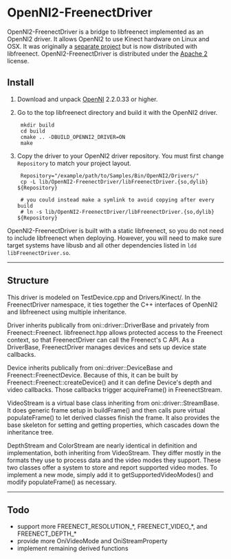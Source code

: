 OpenNI2-FreenectDriver
======================

OpenNI2-FreenectDriver is a bridge to libfreenect implemented as an OpenNI2 driver.
It allows OpenNI2 to use Kinect hardware on Linux and OSX.
It was originally a [separate project](https://github.com/piedar/OpenNI2-FreenectDriver) but is now distributed with libfreenect.
OpenNI2-FreenectDriver is distributed under the [Apache 2](https://github.com/OpenKinect/libfreenect/blob/master/APACHE20) license.

Install
-------
1. Download and unpack [OpenNI](http://www.openni.org/openni-sdk/) 2.2.0.33 or higher.
2. Go to the top libfreenect directory and build it with the OpenNI2 driver.

        mkdir build
        cd build
        cmake .. -DBUILD_OPENNI2_DRIVER=ON
        make

3. Copy the driver to your OpenNI2 driver repository. You must first change `Repository` to match your project layout.

        Repository="/example/path/to/Samples/Bin/OpenNI2/Drivers/"
        cp -L lib/OpenNI2-FreenectDriver/libFreenectDriver.{so,dylib} ${Repository}
        
        # you could instead make a symlink to avoid copying after every build
        # ln -s lib/OpenNI2-FreenectDriver/libFreenectDriver.{so,dylib} ${Repository}

OpenNI2-FreenectDriver is built with a static libfreenect, so you do not need to include libfreenect when deploying.
However, you will need to make sure target systems have libusb and all other dependencies listed in `ldd libFreenectDriver.so`.

__________________________________________________

Structure
---------
This driver is modeled on TestDevice.cpp and Drivers/Kinect/.
In the FreenectDriver namespace, it ties together the C++ interfaces of OpenNI2 and libfreenect using multiple inheritance.

Driver inherits publically from oni::driver::DriverBase and privately from Freenect::Freenect.
libfreenect.hpp allows protected access to the Freenect context, so that FreenectDriver can call the Freenect's C API.
As a DriverBase, FreenectDriver manages devices and sets up device state callbacks.

Device inherits publically from oni::driver::DeviceBase and Freenect::FreenectDevice.
Because of this, it can be built by Freenect::Freenect::createDevice() and it can define Device's depth and video callbacks.
Those callbacks trigger acquireFrame() in FreenectStream.

VideoStream is a virtual base class inheriting from oni::driver::StreamBase.
It does generic frame setup in buildFrame() and then calls pure virtual populateFrame() to let derived classes finish the frame.
It also provides the base skeleton for setting and getting properties, which cascades down the inheritance tree.

DepthStream and ColorStream are nearly identical in definition and implementation, both inheriting from VideoStream.
They differ mostly in the formats they use to process data and the video modes they support.
These two classes offer a system to store and report supported video modes.
To implement a new mode, simply add it to getSupportedVideoModes() and modify populateFrame() as necessary.

__________________________________________________

Todo
----
* support more FREENECT_RESOLUTION_\*, FREENECT_VIDEO_\*, and FREENECT_DEPTH_\*
* provide more OniVideoMode and OniStreamProperty
* implement remaining derived functions

